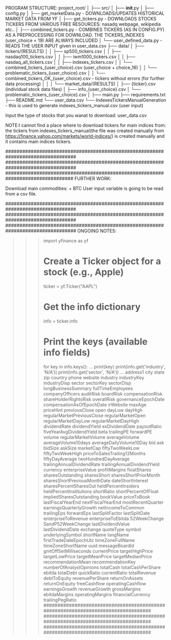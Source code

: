 
PROGRAM STRUCTURE:
project_root/
│
├── src/
│   ├── __init__.py
│   ├── config.py
│   ├── get_marketData.py    - DOWNLOADS/UPDATES HISTORICAL MARKET DATA FROM YF
│   ├── get_tickers.py       - DOWNLOADS STOCKS TICKERS FROM VARIOUS FREE RESOURCES: nasadq webpage, wikipedia etc..
│   ├── combined_tickers.py  - COMBINES TICKERS (AS IN CONFIG.PY) AS A PREPROCESSING FOR DOWNLOAD. THE TICKERS_INDEXES (user_choice = 19) ARE ALWAYS INCLUDED
│   └── user_defined_data.py - READS THE USER INPUT given in user_data.csv
├── data/
│   ├── tickers/(RESULTS)
│   │   ├── sp500_tickers.csv
│   │   ├── nasdaq100_tickers.csv
│   │   ├── iwm1000_tickers.csv
│   │   ├── nasdaq_all_tickers.csv
│   │   ├── indexes_tickers.csv
│   │   └── combined_tickers_{user_choice}.csv (user_choice + choice_16)
│   │   └── problematic_tickers_{user_choice}.csv
│   │   └── combined_tickers_OK_{user_choice}.csv - tickers without errors (for further data processing)
│   │
│   └── market_data/(RESULTS)
│       ├── {ticker}.csv (individual stock data files)
│       ├── info_{user_choice}.csv 
│       └── problematic_tickers_{user_choice}.csv
│
├── main.py
├── requirements.txt
├── README.md
└── user_data.csv
└── IndexesTickersManualGeneration - this is used to generate indexes_tickers_manual.csv (user input)




Input the type of stocks that you wanat to download: user_data.csv

NOTE:I cannot find a place where to download tickers for main indices from: the tickers from indexes_tickers_manual(the file was created manually from https://finance.yahoo.com/markets/world-indices/) is created manually and it contains main indices tickers.


#################################################################################
#################################################################################
################################################################################
FURTHER WORK:

Download main commodities: + BTC
User input variable is going to be read from a csv file.

#################################################################################
#################################################################################
#################################################################################
ONGOING NOTES:

>>> import yfinance as yf
>>> 
>>> # Create a Ticker object for a stock (e.g., Apple)
>>> ticker = yf.Ticker("AAPL")
>>> 
>>> # Get the info dictionary
>>> info = ticker.info
>>> 
>>> # Print the keys (available info fields)
>>> for key in info.keys():
...     print(key)
    print(info.get('industry', 'N/A'))
    print(info.get('sector', 'N/A'))
... 
address1
city
state
zip
country
phone
website
industry
industryKey
industryDisp
sector
sectorKey
sectorDisp
longBusinessSummary
fullTimeEmployees
companyOfficers
auditRisk
boardRisk
compensationRisk
shareHolderRightsRisk
overallRisk
governanceEpochDate
compensationAsOfEpochDate
irWebsite
maxAge
priceHint
previousClose
open
dayLow
dayHigh
regularMarketPreviousClose
regularMarketOpen
regularMarketDayLow
regularMarketDayHigh
dividendRate
dividendYield
exDividendDate
payoutRatio
fiveYearAvgDividendYield
beta
trailingPE
forwardPE
volume
regularMarketVolume
averageVolume
averageVolume10days
averageDailyVolume10Day
bid
ask
bidSize
askSize
marketCap
fiftyTwoWeekLow
fiftyTwoWeekHigh
priceToSalesTrailing12Months
fiftyDayAverage
twoHundredDayAverage
trailingAnnualDividendRate
trailingAnnualDividendYield
currency
enterpriseValue
profitMargins
floatShares
sharesOutstanding
sharesShort
sharesShortPriorMonth
sharesShortPreviousMonthDate
dateShortInterest
sharesPercentSharesOut
heldPercentInsiders
heldPercentInstitutions
shortRatio
shortPercentOfFloat
impliedSharesOutstanding
bookValue
priceToBook
lastFiscalYearEnd
nextFiscalYearEnd
mostRecentQuarter
earningsQuarterlyGrowth
netIncomeToCommon
trailingEps
forwardEps
lastSplitFactor
lastSplitDate
enterpriseToRevenue
enterpriseToEbitda
52WeekChange
SandP52WeekChange
lastDividendValue
lastDividendDate
exchange
quoteType
symbol
underlyingSymbol
shortName
longName
firstTradeDateEpochUtc
timeZoneFullName
timeZoneShortName
uuid
messageBoardId
gmtOffSetMilliseconds
currentPrice
targetHighPrice
targetLowPrice
targetMeanPrice
targetMedianPrice
recommendationMean
recommendationKey
numberOfAnalystOpinions
totalCash
totalCashPerShare
ebitda
totalDebt
quickRatio
currentRatio
totalRevenue
debtToEquity
revenuePerShare
returnOnAssets
returnOnEquity
freeCashflow
operatingCashflow
earningsGrowth
revenueGrowth
grossMargins
ebitdaMargins
operatingMargins
financialCurrency
trailingPegRatio
#################################################################################
#################################################################################
#################################################################################   

